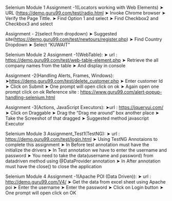 Selenium Module 1
Assignment -1(Locators working with Web Elements)
➤ URL (https://demo.guru99.com/test/radio.html
➤ Invoke Chrome browser
➤ Verify the Page Tittle. 
➤ Find Option 1 and select
➤ Find Checkbox2 and Checkbox3 and select

Assignment - 2(select from dropdown)
➤ Suggested site(https://demo.guru99.com/test/newtours/register.php)
➤ Find Country Dropdown
➤ Select “KUWAIT”

Selenium Module 2
Assignment -1(WebTable):
➤ url : https://demo.guru99.com/test/web-table-element.php
 ➤ Retrieve the all company names from the table
➤ And display in console

Assignment -2(Handling Alerts, Frames, Windows):
➤https://demo.guru99.com/test/delete_customer.php
 ➤ Enter customer Id
➤ Click on Submit
➤ One prompt will open click on ok
➤ Again open one prompt click on ok
Reference site : https://www.guru99.com/alert-popup-handling-selenium.html

Assignment -3(Actions, JavaScript Executors):
➤url : https://jqueryui.com/
 ➤ Click on Draggable
➤ Drag the “Drag me around” box another place
➤ Take the Screeshot of that dragged
➤ Suggested method javascript Executor 

Selenium Module 3
Assignment_Test1(TestNG):
➤ url : https://demo.guru99.com/test/login.html
➤ Using TestNG Annotaions to complete this assignment
➤ In Before test annotation must have the initialize the drivers
➤ In Test annotation we have to enter the username and password
➤ You need to take the data(username and password) from datadriven method using @DataProvider annotation
➤ In After annotation must have the close() to close the application

Selenium Module 4
Assignment -1(Apache POI (Data Driven)):
➤ url : http://demo.guru99.com/V4/
➤ Get the data from excel sheet using Apache poi
➤ Enter the username 
➤ Enter the password
➤ Click on Login button
➤ One prompt will open click on OK 


